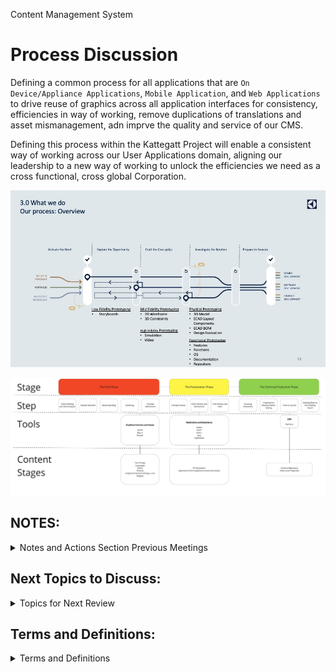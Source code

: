 Content Management System

# Process Discussion

Defining a common process for all applications that are `On Device/Appliance Applications`, `Mobile Application`, and `Web Applications` to drive reuse of graphics across all application interfaces for consistency, efficiencies in way of working, remove duplications of translations and asset mismanagement, adn imprve the quality and service of our CMS.  

Defining this process within the Kattegatt Project will enable a consistent way of working across our User Applications domain, aligning our leadership to a new way of working to unlock the efficiencies we need as a cross functional, cross global Corporation.

<p align="center">
  <img width="1200" src="../images/content_management_system/triple_diamond_valhalla.jpeg">
  </p>

<!-- Notes

-->

<p align="center">
  <img width="1200" src="../images/content_management_system/typical_design_process.jpg">
  </p>

<!-- Notes

-->

## **NOTES:**
<details>
  <summary>Notes and Actions Section Previous Meetings</summary>
  
### Notes: 4/4/2023:
|Type|Description|Owner|Delivery Date|Status|Notes|
|-----|-----|-----|-----|-----|-----|
|Action|`Needs of the Group Cross Functionally` Mobile, On Device and Web|Remy Ferber|4/11/2023|Open|Include in Needs the slice for Web, aligned with Max and Robin Ux Writers.|
|Action|`Terminology Alignment` for Way of Working|Magdalena Gawlik|4/11/2023|Open||
|Action|Common methodology to `Localization`|Magdalena Gawlik|4/11/2023|Open||
|Action|Follow Up Meeting next week to include Norbert Kozsir and Francesco Giorgetti|Wallace Elston|4/11/2023|Open||
|Action|Align on Flutter in next meeting with Norbert and integration with Phrase and Circleci|Wallace Elston|4/11/2023|Open|In Valhalla the token system for Figma, how to reuse this with the PoC for Linux and Flutter.|

</details>

## Next Topics to Discuss:
<details>
  <summary>Topics for Next Review</summary>

### Topics for 4/11/2023:
1. Graphical Assetts and interfacing to the code.
1. Information Architecture and what this looks like from Design to the Software Team.
1. Tokenization (SHAPE) and files imported into code `next steps`.
1. Mapping exercise of the process from Remy to tools that all can align with.

</details>


## Terms and Definitions:
<details>
  <summary>Terms and Definitions</summary>

- `Localization` - Consumable in a `local market` or `region` the graphical elements, text strings, translations to languages, measurements that are needed to allow the user experience to be tailored to a consumer.

</details>
